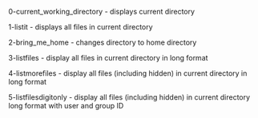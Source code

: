 0-current_working_directory - 
    displays current directory

1-listit - 
    displays all files in current
    directory

2-bring_me_home - 
    changes directory to home directory

3-listfiles - 
    display all files in current 
    directory in long format

4-listmorefiles - 
    display all files (including hidden)
    in current directory in long format

5-listfilesdigitonly -
    display all files (including hidden)
    in current directory long format
    with user and group ID
